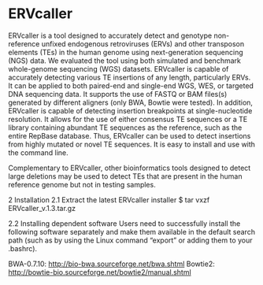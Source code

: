 # ERVcaller
ERVcaller is a tool designed to accurately detect and genotype non-reference unfixed endogenous retroviruses (ERVs) and other transposon elements (TEs) in the human genome using next-generation sequencing (NGS) data. We evaluated the tool using both simulated and benchmark whole-genome sequencing (WGS) datasets. ERVcaller is capable of accurately detecting various TE insertions of any length, particularly ERVs. It can be applied to both paired-end and single-end WGS, WES, or targeted DNA sequencing data. It supports the use of FASTQ or BAM files(s) generated by different aligners (only BWA, Bowtie were tested). In addition, ERVcaller is capable of detecting insertion breakpoints at single-nucleotide resolution. It allows for the use of either consensus TE sequences or a TE library containing abundant TE sequences as the reference, such as the entire RepBase database. Thus, ERVcaller can be used to detect insertions from highly mutated or novel TE sequences. It is easy to install and use with the command line.

Complementary to ERVcaller, other bioinformatics tools designed to detect large deletions may be used to detect TEs that are present in the human reference genome but not in testing samples.

2 Installation
2.1 Extract the latest ERVcaller installer
$ tar vxzf ERVcaller_v.1.3.tar.gz

2.2 Installing dependent software
Users need to successfully install the following software separately and make them available in the default search path (such as by using the Linux command “export” or adding them to your .bashrc).

BWA-0.7.10: http://bio-bwa.sourceforge.net/bwa.shtml
Bowtie2: http://bowtie-bio.sourceforge.net/bowtie2/manual.shtml
